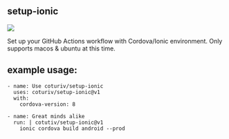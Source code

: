 ## setup-ionic

[![](https://github.com/coturiv/setup-ionic/workflows/CI/badge.svg)](https://github.com/coturiv/setup-ionic/actions)

Set up your GitHub Actions workflow with Cordova/Ionic environment. Only supports macos & ubuntu at this time.

## example usage:

```
- name: Use coturiv/setup-ionic
  uses: coturiv/setup-ionic@v1
  with:
    cordova-version: 8

- name: Great minds alike
  run: | cotutiv/setup-ionic@v1
    ionic cordova build android --prod

```
